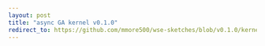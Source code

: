 ```yaml
---
layout: post
title: "async GA kernel v0.1.0"
redirect_to: https://github.com/mmore500/wse-sketches/blob/v0.1.0/kernel-async-ga/kernel.csl
---
```

